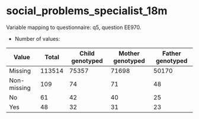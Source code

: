 # social_problems_specialist_18m
Variable mapping to questionnaire: q5, question EE970.
- Number of values:

| Value | Total | Child genotyped | Mother genotyped | Father genotyped |
| ----- | ----- | --------------- | ---------------- | ---------------- |
| Missing | 113514 | 75357 | 71698 | 50170 |
| Non-missing | 109 | 74 | 71 | 48 |
| No | 61 | 42 | 40 |25 |
| Yes | 48 | 32 | 31 |23 |



